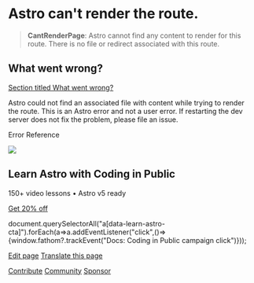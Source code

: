Astro can't render the route.
=============================

> **CantRenderPage**: Astro cannot find any content to render for this route. There is no file or redirect associated with this route.

What went wrong?
----------------

[Section titled What went wrong?](#what-went-wrong)

Astro could not find an associated file with content while trying to render the route. This is an Astro error and not a user error. If restarting the dev server does not fix the problem, please file an issue.

Error Reference

![](/_astro/CodingInPublic.DpaYu7Qd_5sx41.webp)

Learn Astro with **Coding in Public**
-------------------------------------

150+ video lessons • Astro v5 ready

[Get 20% off](https://learnastro.dev?code=ASTRO_PROMO)

document.querySelectorAll("a\[data-learn-astro-cta\]").forEach(a=>a.addEventListener("click",()=>{window.fathom?.trackEvent("Docs: Coding in Public campaign click")}));

[Edit page](https://github.com/withastro/astro/blob/main/packages/astro/src/core/errors/errors-data.ts) [Translate this page](https://contribute.docs.astro.build/guides/i18n/)

[Contribute](/en/contribute/) [Community](https://astro.build/chat) [Sponsor](https://opencollective.com/astrodotbuild)


